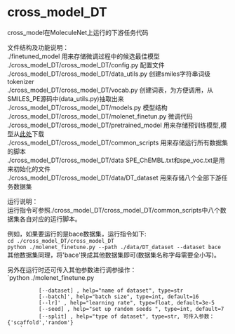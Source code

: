 # cross_model_DT
cross_model在MoleculeNet上运行的下游任务代码

文件结构及功能说明：  
./finetuned_model 用来存储微调过程中的候选最佳模型  
./cross_model_DT/cross_model_DT/config.py 配置文件  
./cross_model_DT/cross_model_DT/data_utils.py 创建smiles字符串词级tokenizer  
./cross_model_DT/cross_model_DT/vocab.py 创建词表，为方便调用，从SMILES_PE源码中(data_utils.py)抽取出来  
./cross_model_DT/cross_model_DT/models.py 模型结构  
./cross_model_DT/cross_model_DT/molenet_finetun.py 微调代码   
./cross_model_DT/cross_model_DT/pretrained_model 用来存储预训练模型,模型从[此处](https://drive.google.com/file/d/124jL0RUQ2zRcX7Gaj9ySs6_fxHJROUXz/view?usp=sharing)下载  
./cross_model_DT/cross_model_DT/common_scripts 用来存储运行所有数据集的脚本  
./cross_model_DT/cross_model_DT/data SPE_ChEMBL.txt和spe_voc.txt是用来初始化的文件  
./cross_model_DT/cross_model_DT/data/DT_dataset 用来存储八个全部下游任务数据集

运行说明：  
运行指令可参照./cross_model_DT/cross_model_DT/common_scripts中八个数据集各自对应的运行脚本。

例如，如果要运行的是bace数据集，运行指令如下:  
`cd ./cross_model_DT/cross_model_DT`    
`python ./molenet_finetune.py --path ./data/DT_dataset --dataset bace `    
其他数据集同理，将'bace'换成其他数据集即可(数据集名称字母需要全小写)。  
  
另外在运行时还可传入其他参数进行调参操作：  
`python ./molenet_finetune.py    
                                  
              [--dataset] , help="name of dataset", type=str  
              [--batch]', help="batch size", type=int, default=16  
              [--lr]' , help="learning rate", type=float, default=3e-5   
              [--seed] , help="set up random seeds ", type=int, default=7    
              [--split] , help="type of dataset", type=str, 可传入参数：{'scaffold','random'}  
        `
